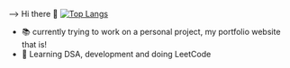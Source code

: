 --> Hi there 👋
[![Top Langs](https://github-readme-stats.vercel.app/api/top-langs/?username=L-Lawliet-dn)](https://github.com/L-Lawliet-dn/github-readme-stats)
- 📚 currently trying to work on a personal project, my portfolio website that is!
- 🎢 Learning DSA, development and doing LeetCode
